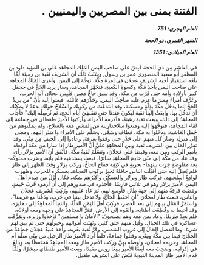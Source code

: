 <h1 dir="rtl">الفتنة بمنى بين المصريين واليمنيين .</h1>

<h5 dir="rtl">العام الهجري:  751

الشهر القمري: ذو الحجة

العام الميلادي: 1351</h5>

<p dir="rtl">في العاشِرِ مِن ذي الحجة قُبِضَ على صاحب اليمن المَلِك المجاهد علي بن المؤيد داود بن المظفر أبو سعيد المنصوري عمر بن رسول, وسَبَبُ ذلك أن الشريف ثقبة بن رميثة لَمَّا بلَغَه استقرار أخيه الشريف عجلان في إمرة مكَّة، توجَّهَ إلى اليمن، وأغرى المَلِكَ المجاهد علي صاحب اليمن بأخذِ مَكَّة وكسوةِ الكَعبةِ، فتجَهَّز المجاهد، وسار يريد الحَجَّ في جحفل كبير بأولادِه وأمه حتى قَرُب من مكة، وقد سبق حاجُّ مصر، فلَبِسَ عجلان آلة الحرب، وعَرَّف أمراءَ مِصرَ ما عزم عليه صاحِبُ اليمن، وحَذَّرَهم غائلَتَه، فبعثوا إليه بأنَّ "من يريدُ الحَجَّ إنما يدخُلُ مكَّةَ بذِلَّةٍ ومسكنة، وقد ابتَدَعْتَ من ركوبك والسِّلاحُ حولك بدعةً لا يمكِنُك أن تدخُلَ بها، وابعَثْ إلينا ثقبة ليكونَ عندنا حتى تنقَضِيَ أيام الحج، ثم نُرسِلُه إليك" فأجاب المجاهِدُ إلى ذلك، وبعث ثقبةَ رهينةً، فأكرمه الأمراء، وأركبوا الأميرَ طقطاي في جماعة إلى لقاء المجاهد، فتوجَّهوا إليه ومنعوا سلاحداريته من المشيِ معه بالسلاح، ولم يمكِّنوهم من حَملِ الغاشية، ودخَلوا به مكة، فطاف وسَمَّى، وسَلَّم على الأمراء واعتذر إليهم، ومضى إلى منزلِه وصار كل منهم على حَذَرٍ حتى وقفوا بعرفةَ، وعادوا إلى الخيفِ مِن مِنًى، وقد تقرَّر الحال بين الشريف ثقبة وبين المجاهِدِ عليٍّ أنَّ الأمير طاز إذا سارا من مكة أوقعاه بأميرِ الركبِ ومن معه، وقبضا على عجلان، وتسَلَّمَ ثُقبةُ مكَّةَ، فاتَّفَق أن الأمير بزلار رأى وقد عاد من مكَّة إلى منًى خادِمَ المجاهِدِ سائرًا، فبعث يستدعيه فلم يأتِه، وضرب مملوكَه- بعد مفاوضةٍ جَرَت بينهما- بحربةٍ في كتِفِه فماج الحاجُّ، وركب بزلار وقتَ الظهر إلى طاز فلم يَصِلْ إليه حتى أقبَلَت الناس جافلةً تُخبِرُ بركوب المجاهد بعسكَرِه للحرب، وظهرت لوامِعُ أسلحتهم، فركب طاز وبزلار والعسكَرُ، وأكثَرُهم بمكة، فكان أوَّلُ من صدم أهلَ اليمن الأميرَ بزلار وهو في ثلاثين فارسًا، فأخذوه في صدورِهم إلى أن أرمَوه قُربَ خَيمةٍ، ومَضَت فرقةٌ منهم إلى جهة طاز، فأوسع لهم، ثم عاد عليهم، ورَكِبَ الشريف عجلان والناس، فبعث طاز لعجلان "أنِ احفَظِ الحاجَّ، ولا تدخل بيننا في حَربٍ، ودَعْنا مع غريمنا"، واستمَرَّ القتال بينهم إلى بعد العصر، فركِبَ أهلَ اليَمَنِ الذلَّةُ، والتجأ المجاهِدُ إلى دهليزه، وقد أحيط به وقُطِعَت أطنابه، وألقَوه إلى الأرضِ، فمَرَّ المجاهِدُ على وجهِه ومعه أولادُه، فلم يجِدْ طريقًا، وعاد بمن معه وهم يصيحونَ: "الأمانَ يا مسلمين" فأخذوا وزيره، وتمَزَّقَت عساكره في تلك الجبال، وقُتِلَ منهم خلق كثير، ونُهِبَت أموالهم وخيولُهم حتى لم يبقَ لهم شيء، وما انفصل الحالُ إلى غروب الشمس، وفَرَّ ثُقبة بعُربه، وأخذ عبيدُ عجلان جماعةً من الحجَّاج فيما بين مكَّةَ ومِنًى، وقتلوا جماعةً، فلما أراد الأميرُ طاز الرحيل من مِنًى سَلَّمَ أم المجاهد وحريمه لعجلان، وأوصاه بهِنَّ وركب الأمير طاز ومعه المجاهِدُ مُحتَفظًا به، وبالغَ في إكرامِه، وصَحِبَ معه أيضًا الأمير بيبغا روس مقيدًا، وبعث الأمير طنطاي مبشرًا، ولَمَّا قدم الأمير طاز المدينةَ النبويةَ قَبَضَ على الشريفِ طفيل.</p></br>
